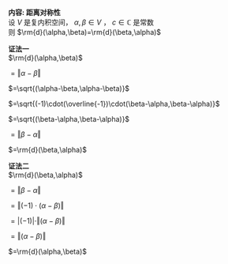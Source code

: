 **内容: 距离对称性**  
设 $V$ 是复内积空间， $\alpha,\beta\in V$ ， $c\in\mathbb{C}$ 是常数  
则 $\rm{d}(\alpha,\beta)=\rm{d}(\beta,\alpha)$   
  
**证法一**  
 $\rm{d}(\alpha,\beta)$   
  
 $=\Vert\alpha-\beta\Vert$   
  
 $=\sqrt{(\alpha-\beta,\alpha-\beta)}$   
  
 $=\sqrt{(-1)\cdot(\overline{-1})\cdot(\beta-\alpha,\beta-\alpha)}$   
  
 $=\sqrt{(\beta-\alpha,\beta-\alpha)}$   
  
 $=\Vert\beta-\alpha\Vert$   
  
 $=\rm{d}(\beta,\alpha)$   
  
**证法二**  
 $\rm{d}(\beta,\alpha)$   
  
 $=\Vert\beta-\alpha\Vert$   
  
 $=\Vert(-1)\cdot(\alpha-\beta)\Vert$   
  
 $=\vert(-1)\vert\cdot\Vert(\alpha-\beta)\Vert$   
  
 $=\Vert(\alpha-\beta)\Vert$   
  
 $=\rm{d}(\alpha,\beta)$   
